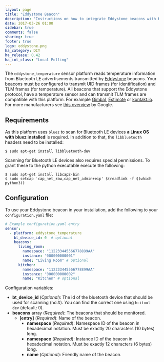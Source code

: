 ```yaml
---
layout: page
title: "Eddystone Beacon"
description: "Instructions on how to integrate Eddystone beacons with Home Assistant in order to receive temperature data."
date: 2017-03-26 01:00
sidebar: true
comments: false
sharing: true
footer: true
logo: eddystone.png
ha_category: DIY
ha_release: 0.42
ha_iot_class: "Local Polling"
---
```


The `eddystone_temperature` sensor platform reads temperature information from Bluetooth LE advertisements transmitted by [Eddystone](https://en.wikipedia.org/wiki/Eddystone_(Google)) beacons. Your beacons must be configured to transmit UID frames (for identification) and TLM frames (for temperature).
All beacons that support the Eddystone protocol, have a temperature sensor and can transmit TLM frames are compatible with this platform. For example [Gimbal](https://store.gimbal.com/collections/beacons/), [Estimote](http://estimote.com/) or [kontakt.io](https://kontakt.io/). For more manufacturers see [this overview](https://developers.google.com/beacons/eddystone#beacon_manufacturers) by Google.

## Requirements

As this platform uses `bluez` to scan for Bluetooth LE devices **a Linux OS with bluez installed** is required. In addition to that, the `libbluetooth` headers need to be installed:
```shell
$ sudo apt-get install libbluetooth-dev 
```

Scanning for Bluetooth LE devices also requires special permissions. To grant these to the python executable execute the following:
```shell
$ sudo apt-get install libcap2-bin
$ sudo setcap 'cap_net_raw,cap_net_admin+eip' $(readlink -f $(which python3))
```

## Configuration

To use your Eddystone beacon in your installation, add the following to your `configuration.yaml` file:

```yaml
# Example configuration.yaml entry
sensor:
  - platform: eddystone_temperature
    bt_device_id: 0  # optional
    beacons:
      living_room:
        namespace: "112233445566778899AA"
        instance: "000000000001"
        name: "Living Room" # optional
      kitchen:
        namespace: "112233445566778899AA"
        instance: "000000000002"
        name: "Kitchen" # optional
```
Configuration variables:
- **bt_device_id** (*Optional*): The id of the bluetooth device that should be used for scanning (hci*X*). You can find the correct one using `hcitool dev` (default: 0). 
- **beacons** array (*Required*): The beacons that should be monitored.
  - **[entry]** (*Required*): Name of the beacon.
    - **namespace** (*Required*): Namespace ID of the beacon in hexadecimal notation. Must be exactly 20 characters (10 bytes) long.
    - **namespace** (*Required*): Instance ID of the beacon in hexadecimal notation. Must be exactly 12 characters (6 bytes) long.
    - **name** (*Optional*): Friendly name of the beacon.

